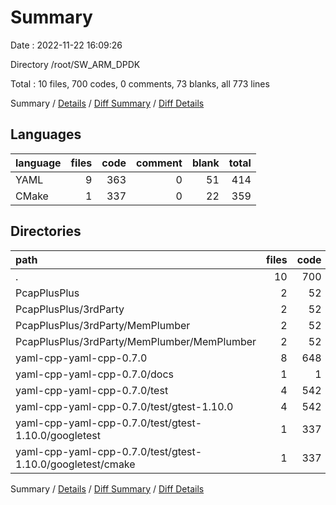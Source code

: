 # Summary

Date : 2022-11-22 16:09:26

Directory /root/SW_ARM_DPDK

Total : 10 files,  700 codes, 0 comments, 73 blanks, all 773 lines

Summary / [Details](details.md) / [Diff Summary](diff.md) / [Diff Details](diff-details.md)

## Languages
| language | files | code | comment | blank | total |
| :--- | ---: | ---: | ---: | ---: | ---: |
| YAML | 9 | 363 | 0 | 51 | 414 |
| CMake | 1 | 337 | 0 | 22 | 359 |

## Directories
| path | files | code | comment | blank | total |
| :--- | ---: | ---: | ---: | ---: | ---: |
| . | 10 | 700 | 0 | 73 | 773 |
| PcapPlusPlus | 2 | 52 | 0 | 12 | 64 |
| PcapPlusPlus/3rdParty | 2 | 52 | 0 | 12 | 64 |
| PcapPlusPlus/3rdParty/MemPlumber | 2 | 52 | 0 | 12 | 64 |
| PcapPlusPlus/3rdParty/MemPlumber/MemPlumber | 2 | 52 | 0 | 12 | 64 |
| yaml-cpp-yaml-cpp-0.7.0 | 8 | 648 | 0 | 61 | 709 |
| yaml-cpp-yaml-cpp-0.7.0/docs | 1 | 1 | 0 | 0 | 1 |
| yaml-cpp-yaml-cpp-0.7.0/test | 4 | 542 | 0 | 51 | 593 |
| yaml-cpp-yaml-cpp-0.7.0/test/gtest-1.10.0 | 4 | 542 | 0 | 51 | 593 |
| yaml-cpp-yaml-cpp-0.7.0/test/gtest-1.10.0/googletest | 1 | 337 | 0 | 22 | 359 |
| yaml-cpp-yaml-cpp-0.7.0/test/gtest-1.10.0/googletest/cmake | 1 | 337 | 0 | 22 | 359 |

Summary / [Details](details.md) / [Diff Summary](diff.md) / [Diff Details](diff-details.md)